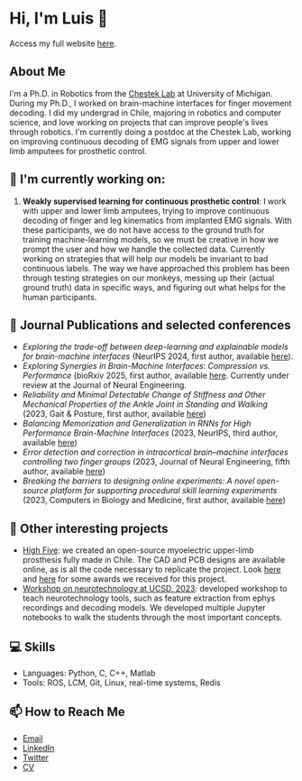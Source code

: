 # Hi, I'm Luis 👋

Access my full website [here](https://lhcubillos.github.io).

## About Me
I'm a Ph.D. in Robotics from the [Chestek Lab](https://chestekresearch.engin.umich.edu/) at University of Michigan. During my Ph.D., I worked on brain-machine interfaces for finger movement decoding. I did my undergrad in Chile, majoring in robotics and computer science, and love working on projects that can improve people's lives through robotics.
I'm currently doing a postdoc at the Chestek Lab, working on improving continuous decoding of EMG signals from upper and lower limb amputees for prosthetic control.

## 🦾 I'm currently working on:
1. **Weakly supervised learning for continuous prosthetic control**: I work with upper and lower limb amputees, trying to improve continuous decoding of finger and leg kinematics from implanted EMG signals. With these participants, we do not have access to the ground truth for training machine-learning models, so we must be creative in how we prompt the user and how we handle the collected data. Currently working on strategies that will help our models be invariant to bad continuous labels. The way we have approached this problem has been through testing strategies on our monkeys, messing up their (actual ground truth) data in specific ways, and figuring out what helps for the human participants.

## 📃 Journal Publications and selected conferences
- _Exploring the trade-off between deep-learning and explainable models for brain-machine interfaces_ (NeurIPS 2024, first author, available [here]([https://www.biorxiv.org/content/10.1101/2024.10.03.616126v1](https://proceedings.neurips.cc/paper_files/paper/2024/hash/f1cf02ce09757f57c3b93c0db83181e0-Abstract-Conference.html))).
- _Exploring Synergies in Brain-Machine Interfaces: Compression vs. Performance_ (bioRxiv 2025, first author, available [here](https://www.biorxiv.org/content/10.1101/2025.02.03.636273v1). Currently under review at the Journal of Neural Engineering.
- _Reliability and Minimal Detectable Change of Stiffness and Other Mechanical Properties of the Ankle Joint in Standing and Walking_ (2023, Gait & Posture, first author, available [here](https://www.sciencedirect.com/science/article/pii/S0966636223014881))
- _Balancing Memorization and Generalization in RNNs for High Performance Brain-Machine Interfaces_ (2023, NeurIPS, third author, available [here]([https://www.biorxiv.org/content/10.1101/2023.05.28.542435v1.full.pdf](https://proceedings.neurips.cc/paper_files/paper/2023/hash/17a234c91f746d9625a75cf8a8731ee2-Abstract-Conference.html)))
- _Error detection and correction in intracortical brain–machine interfaces controlling two finger groups_ (2023, Journal of Neural Engineering, fifth author, available [here](https://iopscience.iop.org/article/10.1088/1741-2552/acef95/meta))
- _Breaking the barriers to designing online experiments: A novel open-source platform for supporting procedural skill learning experiments_ (2023, Computers in Biology and Medicine, first author, available [here](https://www.sciencedirect.com/science/article/pii/S0010482523000926))

## 🚀 Other interesting projects
- [High Five](https://hackster.io/high-five/protesis-mioelectrica-de-mano-1159a1): we created an open-source myoelectric upper-limb prosthesis fully made in Chile. The CAD and PCB designs are available online, as is all the code necessary to replicate the project. Look [here](https://brainchile.cl/generacion/high-five/) and [here](https://jumpchile.com/ganador/high-five/) for some awards we received for this project.
- [Workshop on neurotechnology at UCSD, 2023](https://github.com/chesteklab/EFRI-workshop-2023): developed workshop to teach neurotechnology tools, such as feature extraction from ephys recordings and decoding models. We developed multiple Jupyter notebooks to walk the students through the most important concepts.

## 💻 Skills
- Languages: Python, C, C++, Matlab
- Tools: ROS, LCM, Git, Linux, real-time systems, Redis

## 📫 How to Reach Me
- [Email](mailto:lhcubill@umich.edu)
- [LinkedIn](https://www.linkedin.com/in/lhcubillos/)
- [Twitter](https://twitter.com/lhcubillosg)
- [CV](https://drive.google.com/file/d/1LufFgk7v4F_rXWycc2AMXim5a_rxO5X9/view?usp=sharing)


<!--
**lhcubillos/lhcubillos** is a ✨ _special_ ✨ repository because its `README.md` (this file) appears on your GitHub profile.

Here are some ideas to get you started:

- 🔭 I’m currently working on ...
- 🌱 I’m currently learning ...
- 👯 I’m looking to collaborate on ...
- 🤔 I’m looking for help with ...
- 💬 Ask me about ...
- 📫 How to reach me: ...
- 😄 Pronouns: ...
- ⚡ Fun fact: ...
-->
